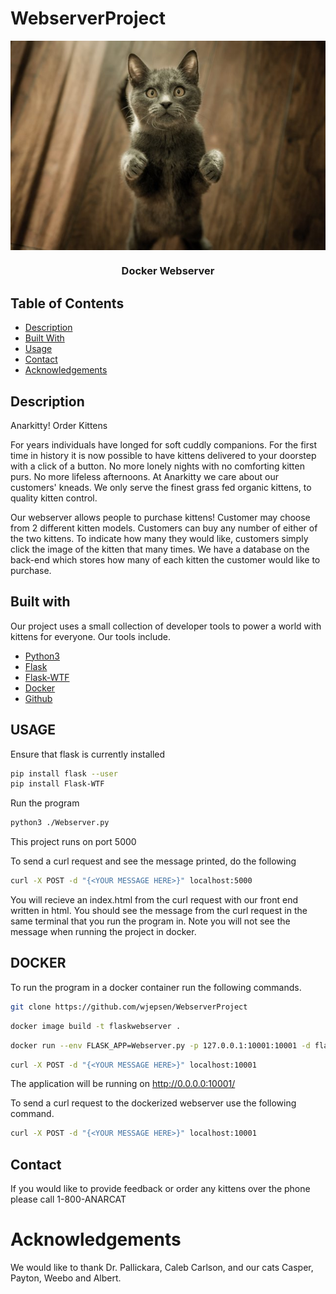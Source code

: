# WebserverProject

<!-- PROJECT LOGO -->
<img align="center" src="./Static/images/standingCat.jpg">

<br />
<p align="center">
  <h3 align="center">Docker Webserver</h3>

  
<!-- TABLE OF CONTENTS -->
## Table of Contents

* [Description](#description)
* [Built With](#built-with)
* [Usage](#usage)
* [Contact](#contact)
* [Acknowledgements](#acknowledgements)


## Description
Anarkitty! Order Kittens

For years individuals have longed for soft cuddly companions. For the first time in history it is now possible to have kittens delivered to your doorstep with a click of a button. No more lonely nights with no comforting kitten purs. No more lifeless afternoons. At Anarkitty we care about our customers' kneads. We only serve the finest grass fed organic kittens, to quality kitten control.

Our webserver allows people to purchase kittens! Customer may choose from 2 different kitten models. Customers can buy any number of either of the two kittens. To indicate how many they would like, customers simply click the image of the kitten that many times. We have a database on the back-end which stores how many of each kitten the customer would like to purchase. 

## Built with

Our project uses a small collection of developer tools to power a world with kittens for everyone. Our tools include.

* [Python3](https://docs.python.org/3/)
* [Flask](https://flask.palletsprojects.com/en/1.1.x/m)
* [Flask-WTF](https://flask-wtf.readthedocs.io/en/stable/)
* [Docker](https://www.docker.com/)
* [Github](https://github.com/)


## USAGE
Ensure that flask is currently installed
```sh
pip install flask --user
pip install Flask-WTF
```
Run the program
```sh
python3 ./Webserver.py
```
This project runs on port 5000

To send a curl request and see the message printed, do the following
``` sh
curl -X POST -d "{<YOUR MESSAGE HERE>}" localhost:5000
```

You will recieve an index.html from the curl request with our front end written in html. You should see the message from the curl request in the same terminal that you run the program in. Note you will not see the message when running the project in docker. 

## DOCKER
To run the program in a docker container run the following commands.

```sh
git clone https://github.com/wjepsen/WebserverProject
```
```sh
docker image build -t flaskwebserver .
```
```sh
docker run --env FLASK_APP=Webserver.py -p 127.0.0.1:10001:10001 -d flaskwebserver
```
``` sh
curl -X POST -d "{<YOUR MESSAGE HERE>}" localhost:10001
```

The application will be running on http://0.0.0.0:10001/


To send a curl request to the dockerized webserver use the following command.
``` sh
curl -X POST -d "{<YOUR MESSAGE HERE>}" localhost:10001
```

## Contact

If you would like to provide feedback or order any kittens over the phone please call 1-800-ANARCAT

# Acknowledgements

We would like to thank Dr. Pallickara, Caleb Carlson, and our cats Casper, Payton, Weebo and Albert. 

<!-- MARKDOWN LINKS & IMAGES -->
<!-- https://www.markdownguide.org/basic-syntax/#reference-style-links -->
[contributors-shield]: https://img.shields.io/github/contributors/othneildrew/Best-README-Template.svg?style=flat-square
[contributors-url]: https://github.com/othneildrew/Best-README-Template/graphs/contributors
[forks-shield]: https://img.shields.io/github/forks/othneildrew/Best-README-Template.svg?style=flat-square
[forks-url]: https://github.com/othneildrew/Best-README-Template/network/members
[stars-shield]: https://img.shields.io/github/stars/othneildrew/Best-README-Template.svg?style=flat-square
[stars-url]: https://github.com/othneildrew/Best-README-Template/stargazers
[issues-shield]: https://img.shields.io/github/issues/othneildrew/Best-README-Template.svg?style=flat-square
[issues-url]: https://github.com/othneildrew/Best-README-Template/issues
[license-shield]: https://img.shields.io/github/license/othneildrew/Best-README-Template.svg?style=flat-square
[license-url]: https://github.com/othneildrew/Best-README-Template/blob/master/LICENSE.txt
[linkedin-shield]: https://img.shields.io/badge/-LinkedIn-black.svg?style=flat-square&logo=linkedin&colorB=555
[linkedin-url]: https://linkedin.com/in/othneildrew
[product-screenshot]: images/screenshot.png
